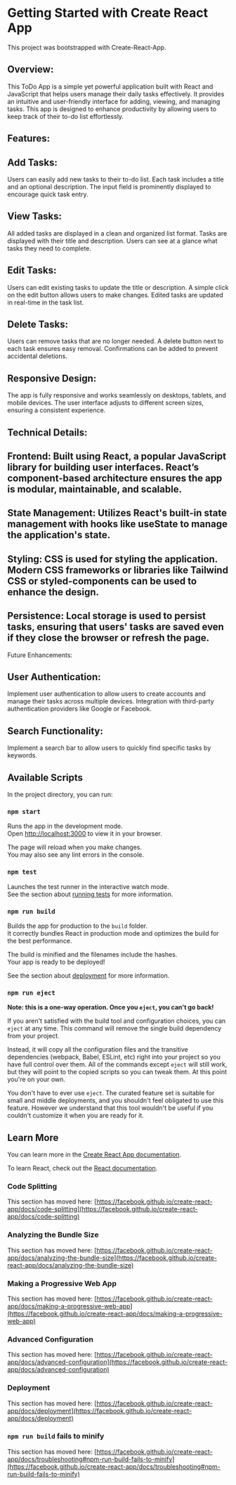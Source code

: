 # Getting Started with Create React App

This project was bootstrapped with Create-React-App.

## Overview:
This ToDo App is a simple yet powerful application built with React and JavaScript that helps users manage their daily tasks effectively. It provides an intuitive and user-friendly interface for adding, viewing, and managing tasks. This app is designed to enhance productivity by allowing users to keep track of their to-do list effortlessly.

## Features:

## Add Tasks:

Users can easily add new tasks to their to-do list.
Each task includes a title and an optional description.
The input field is prominently displayed to encourage quick task entry.

## View Tasks:

All added tasks are displayed in a clean and organized list format.
Tasks are displayed with their title and description.
Users can see at a glance what tasks they need to complete.

## Edit Tasks:

Users can edit existing tasks to update the title or description.
A simple click on the edit button allows users to make changes.
Edited tasks are updated in real-time in the task list.

## Delete Tasks:

Users can remove tasks that are no longer needed.
A delete button next to each task ensures easy removal.
Confirmations can be added to prevent accidental deletions.

## Responsive Design:

The app is fully responsive and works seamlessly on desktops, tablets, and mobile devices.
The user interface adjusts to different screen sizes, ensuring a consistent experience.

## Technical Details:

## Frontend: Built using React, a popular JavaScript library for building user interfaces. React’s component-based architecture ensures the app is modular, maintainable, and scalable.
## State Management: Utilizes React's built-in state management with hooks like useState to manage the application's state.
## Styling: CSS is used for styling the application. Modern CSS frameworks or libraries like Tailwind CSS or styled-components can be used to enhance the design.
## Persistence: Local storage is used to persist tasks, ensuring that users' tasks are saved even if they close the browser or refresh the page.

Future Enhancements:

## User Authentication:

Implement user authentication to allow users to create accounts and manage their tasks across multiple devices.
Integration with third-party authentication providers like Google or Facebook.

## Search Functionality:

Implement a search bar to allow users to quickly find specific tasks by keywords.


## Available Scripts

In the project directory, you can run:

### `npm start`

Runs the app in the development mode.\
Open [http://localhost:3000](http://localhost:3000) to view it in your browser.

The page will reload when you make changes.\
You may also see any lint errors in the console.

### `npm test`

Launches the test runner in the interactive watch mode.\
See the section about [running tests](https://facebook.github.io/create-react-app/docs/running-tests) for more information.

### `npm run build`

Builds the app for production to the `build` folder.\
It correctly bundles React in production mode and optimizes the build for the best performance.

The build is minified and the filenames include the hashes.\
Your app is ready to be deployed!

See the section about [deployment](https://facebook.github.io/create-react-app/docs/deployment) for more information.

### `npm run eject`

**Note: this is a one-way operation. Once you `eject`, you can't go back!**

If you aren't satisfied with the build tool and configuration choices, you can `eject` at any time. This command will remove the single build dependency from your project.

Instead, it will copy all the configuration files and the transitive dependencies (webpack, Babel, ESLint, etc) right into your project so you have full control over them. All of the commands except `eject` will still work, but they will point to the copied scripts so you can tweak them. At this point you're on your own.

You don't have to ever use `eject`. The curated feature set is suitable for small and middle deployments, and you shouldn't feel obligated to use this feature. However we understand that this tool wouldn't be useful if you couldn't customize it when you are ready for it.

## Learn More

You can learn more in the [Create React App documentation](https://facebook.github.io/create-react-app/docs/getting-started).

To learn React, check out the [React documentation](https://reactjs.org/).

### Code Splitting

This section has moved here: [https://facebook.github.io/create-react-app/docs/code-splitting](https://facebook.github.io/create-react-app/docs/code-splitting)

### Analyzing the Bundle Size

This section has moved here: [https://facebook.github.io/create-react-app/docs/analyzing-the-bundle-size](https://facebook.github.io/create-react-app/docs/analyzing-the-bundle-size)

### Making a Progressive Web App

This section has moved here: [https://facebook.github.io/create-react-app/docs/making-a-progressive-web-app](https://facebook.github.io/create-react-app/docs/making-a-progressive-web-app)

### Advanced Configuration

This section has moved here: [https://facebook.github.io/create-react-app/docs/advanced-configuration](https://facebook.github.io/create-react-app/docs/advanced-configuration)

### Deployment

This section has moved here: [https://facebook.github.io/create-react-app/docs/deployment](https://facebook.github.io/create-react-app/docs/deployment)

### `npm run build` fails to minify

This section has moved here: [https://facebook.github.io/create-react-app/docs/troubleshooting#npm-run-build-fails-to-minify](https://facebook.github.io/create-react-app/docs/troubleshooting#npm-run-build-fails-to-minify)

